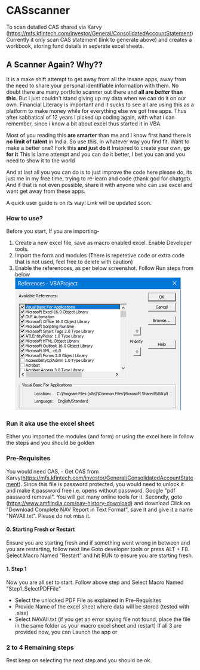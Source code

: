 # CASscanner
To scan detailed CAS shared via Karvy (https://mfs.kfintech.com/investor/General/ConsolidatedAccountStatement) 
Currently it only scan CAS statement (link to generate above) and creates a workbook, storing fund details in seperate excel sheets.

## A Scanner Again? Why??
It is a make shift attempt to get away from all the insane apps, away from the need to share your personal identifiable information with them. No doubt there are many portfolio scanner out there and **all are _better_ than this**.
But I just couldn't stand giving up my data when we can do it on our own. 
Financial Literacy is important and it sucks to see all are using this as a platform to make money while for everything else we got free apps.
Thus after sabbatical of 12 years I picked up coding again, with what i can remember, since i know a bit about excel thus started it in VBA.

Most of you reading this **are smarter** than me and I know first hand there is **no limit of talent** in India.
So use this, in whatever way you find fit. 
      Want to make a better one? Fork this **and just do it**
      Insipired to create your own, **go for it**
      This is lame attempt and you can do it better, I bet you can and you need to show it to the world

And at last all you you can do is to just improve the code here please do, its just me in my free time, trying to re-learn and code (thank god for chatgpt).
And if that is not even possible, share it with anyone who can use excel and want get away from these apps.

A quick user guide is on its way! Link will be updated soon.

### How to use?
Before you start, 
If you are importing-
1. Create a new excel file, save as macro enabled excel. Enable Developer tools.
2. Import the form and modules (There is repetetive code or extra code that is not used, feel free to delete with caution)
3. Enable the referencces, as per below screenshot. Follow Run steps from below
![](https://github.com/itsddpanda/CASscanner/blob/main/Project%20Refs.png)

### Run it aka use the excel sheet
Either you imported the modules (and form) or using the excel here in follow the steps and you should be golden

### Pre-Requisites
You would need CAS, - Get CAS from Karvy(https://mfs.kfintech.com/investor/General/ConsolidatedAccountStatement).
Since this file is password protected, you would need to unlock it and make it password free i.e. opens without password. Google "pdf password removal". 
You will get many online tools for it.
Secondly, goto (https://www.amfiindia.com/nav-history-download) and download Click on "Download Complete NAV Report in Text Format", save it and give it a name "NAVAll.txt".
Please do not miss it.

#### 0.  Starting Fresh or Restart
Ensure you are starting fresh and if something went wrong in between and you are restarting, follow next line
Goto developer tools or press ALT + F8. 
Select Macro Named "Restart" and hit RUN to ensure you are starting fresh.

#### 1.  Step 1
Now you are all set to start. Follow above step and Select Macro Named "Step1_SelectPDFFile"
- Select the unlocked PDF File as explained in Pre-Requisites
- Provide Name of the excel sheet where data will be stored (tested with .xlsx)
- Select NAVAll.txt (if you get an error saying file not found, place the file in the same folder as your macro excel sheet and restart)
If all 3 are provided now, you can Launch the app or

### 2 to 4 Remaining steps
Rest keep on selecting the next step and you should be ok.
